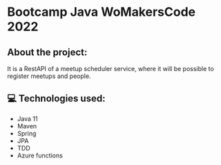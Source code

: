 # Bootcamp Java WoMakersCode 2022

## About the project:

It is a RestAPI of a meetup scheduler service, where it will be possible to register meetups and people.

## 💻 Technologies used:

- Java 11
- Maven
- Spring
- JPA
- TDD
- Azure functions
